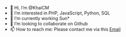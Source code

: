 - 👋 Hi, I’m @KhaiCM
- 👀 I’m interested in PHP, JavaScript, Python, SQL
- 🌱 I’m currently working Sun*
- 💞️ I’m looking to collaborate on Github
- 📫 How to reach me: Please contact me via this [Email](minhkhai97dbp@gmail.com)

<!---
KhaiCM/KhaiCM is a ✨ special ✨ repository because its `README.md` (this file) appears on your GitHub profile.
You can click the Preview link to take a look at your changes.
--->
